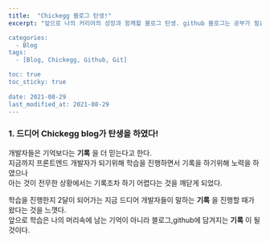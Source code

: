 ```yaml
---
title:  "Chickegg 블로그 탄생!"
excerpt: "앞으로 나의 커리어의 성장과 함께할 블로그 탄생. github 블로그는 공부가 필요하다.

categories:
  - Blog
tags:
  - [Blog, Chickegg, Github, Git]

toc: true
toc_sticky: true
 
date: 2021-08-29
last_modified_at: 2021-08-29
---
```


### 1. 드디어 Chickegg blog가 탄생을 하였다!


개발자들은 기억보다는 __기록__ 을 더 믿는다고 한다.  
지금까지 프론트엔드 개발자가 되기위해 학습을 진행하면서 기록을 하기위해 노력을 하였으나  
아는 것이 전무한 상황에서는 기록조차 하기 어렵다는 것을 깨닫게 되었다.

학습을 진행한지 2달이 되어가는 지금 드디어 개발자들이 말하는 __기록__ 을 진행할 때가 왔다는 것을 느꼇다.  
앞으로 학습은 나의 머리속에 남는 기억이 아니라 블로그,github에 담겨지는 __기록__ 이 될것이다.